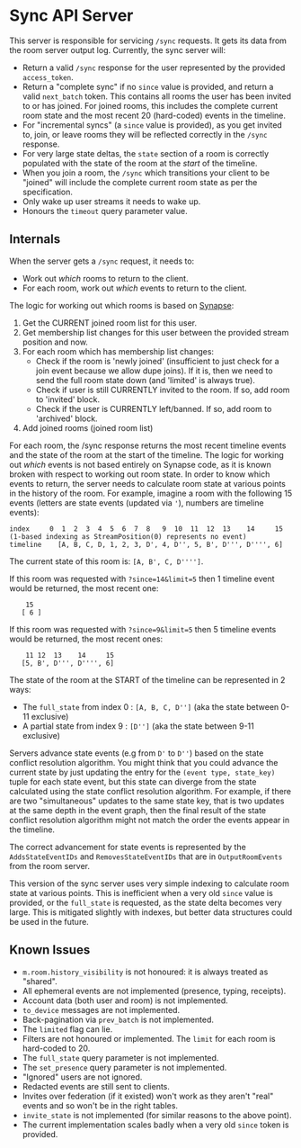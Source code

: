 # Sync API Server

This server is responsible for servicing `/sync` requests. It gets its data from the room server output log. Currently, the sync server will:
 - Return a valid `/sync` response for the user represented by the provided `access_token`.
 - Return a "complete sync" if no `since` value is provided, and return a valid `next_batch` token. This contains all rooms the user has been invited to or has joined. For joined rooms, this includes the complete current room state and the most recent 20 (hard-coded) events in the timeline.
 - For "incremental syncs" (a `since` value is provided), as you get invited to, join, or leave rooms they will be reflected correctly in the `/sync` response.
 - For very large state deltas, the `state` section of a room is correctly populated with the state of the room at the *start* of the timeline.
 - When you join a room, the `/sync` which transitions your client to be "joined" will include the complete current room state as per the specification.
 - Only wake up user streams it needs to wake up.
 - Honours the `timeout` query parameter value.

## Internals

When the server gets a `/sync` request, it needs to:
 - Work out *which* rooms to return to the client.
 - For each room, work out *which* events to return to the client.

The logic for working out which rooms is based on [Synapse](https://github.com/matrix-org/synapse/blob/v0.19.3/synapse/handlers/sync.py#L821):
  1) Get the CURRENT joined room list for this user.
  2) Get membership list changes for this user between the provided stream position and now.
  3) For each room which has membership list changes:
     - Check if the room is 'newly joined' (insufficient to just check for a join event because we allow dupe joins).
        If it is, then we need to send the full room state down (and 'limited' is always true).
     - Check if user is still CURRENTLY invited to the room. If so, add room to 'invited' block.
     - Check if the user is CURRENTLY left/banned. If so, add room to 'archived' block.
  4) Add joined rooms (joined room list)

For each room, the /sync response returns the most recent timeline events and the state of the room at the start of the timeline.
The logic for working out *which* events is not based entirely on Synapse code, as it is known broken with respect to working out
room state. In order to know which events to return, the server needs to calculate room state at various points in the history of
the room. For example, imagine a room with the following 15 events (letters are state events (updated via `'`), numbers are timeline events):

```
index     0  1  2  3  4  5  6  7  8   9  10  11  12  13    14     15   (1-based indexing as StreamPosition(0) represents no event)
timeline    [A, B, C, D, 1, 2, 3, D', 4, D'', 5, B', D''', D'''', 6]
```

The current state of this room is: `[A, B', C, D'''']`.

If this room was requested with `?since=14&limit=5` then 1 timeline event would be returned, the most recent one:
```
    15
   [ 6 ]
```

If this room was requested with `?since=9&limit=5` then 5 timeline events would be returned, the most recent ones:
```
    11 12  13    14     15
   [5, B', D''', D'''', 6]
```

The state of the room at the START of the timeline can be represented in 2 ways:
 - The `full_state` from index 0 : `[A, B, C, D'']` (aka the state between 0-11 exclusive)
 - A partial state from index 9  : `[D'']`          (aka the state between 9-11 exclusive)

Servers advance state events (e.g from `D'` to `D''`) based on the state conflict resolution algorithm.
You might think that you could advance the current state by just updating the entry for the `(event type, state_key)` tuple
for each state event, but this state can diverge from the state calculated using the state conflict resolution algorithm.
For example, if there are two "simultaneous" updates to the same state key, that is two updates at the same depth in the
event graph, then the final result of the state conflict resolution algorithm might not match the order the events appear
in the timeline.

The correct advancement for state events is represented by the `AddsStateEventIDs` and `RemovesStateEventIDs` that
are in `OutputRoomEvents` from the room server.

This version of the sync server uses very simple indexing to calculate room state at various points.
This is inefficient when a very old `since` value is provided, or the `full_state` is requested, as the state delta becomes
very large. This is mitigated slightly with indexes, but better data structures could be used in the future.

## Known Issues

- `m.room.history_visibility` is not honoured: it is always treated as "shared".
- All ephemeral events are not implemented (presence, typing, receipts).
- Account data (both user and room) is not implemented.
- `to_device` messages are not implemented.
- Back-pagination via `prev_batch` is not implemented.
- The `limited` flag can lie.
- Filters are not honoured or implemented. The `limit` for each room is hard-coded to 20.
- The `full_state` query parameter is not implemented.
- The `set_presence` query parameter is not implemented.
- "Ignored" users are not ignored.
- Redacted events are still sent to clients.
- Invites over federation (if it existed) won't work as they aren't "real" events and so won't be in the right tables.
- `invite_state` is not implemented (for similar reasons to the above point).
- The current implementation scales badly when a very old `since` token is provided.
